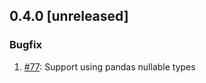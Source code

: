 ## 0.4.0 [unreleased]

### Bugfix

1. [#77](https://github.com/InfluxCommunity/influxdb3-python/pull/77): Support using pandas nullable types